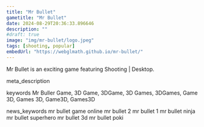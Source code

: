 ```yaml
---
title: "Mr Bullet"
gametitle: "Mr Bullet"
date: 2024-08-29T20:36:33.896646
description: ""
#draft: true
image: "img/mr-bullet/logo.jpeg"
tags: [shooting, popular]
embedUrl: "https://webglmath.github.io/mr-bullet/"
---
```


Mr Bullet is an exciting game featuring Shooting | Desktop.

meta_description



keywords
Mr Buller Game, 3D Game, 3DGame, 3D Games, 3DGames, Game 3D, Games 3D, Game3D, Games3D


news_keywords
mr bullet game online mr bullet 2 mr bullet 1 mr bullet ninja mr bullet superhero mr bullet 3d mr bullet poki
